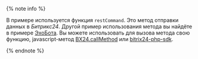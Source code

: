 {% note info %}

В примере используется функция `restCommand`. Это метод отправки данных в *Битрикс24*. Другой пример использования метода вы найдёте в примере [ЭхоБота](https://dev.1c-bitrix.ru/~b24bots). Вы можете использовать для вызова метода свою функцию, javascript-метод [BX24.callMethod](../../bx24-js-sdk/how-to-call-rest-methods/bx24-call-method.md) или [bitrix24-php-sdk](https://github.com/mesilov/bitrix24-php-sdk).

{% endnote %}
